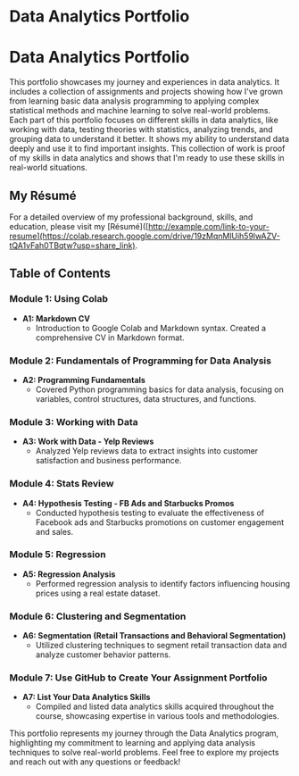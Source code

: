 # Data Analytics Portfolio
# Data Analytics Portfolio

This portfolio showcases my journey and experiences in data analytics. It includes a collection of assignments and projects showing how I've grown from learning basic data analysis programming to applying complex statistical methods and machine learning to solve real-world problems. Each part of this portfolio focuses on different skills in data analytics, like working with data, testing theories with statistics, analyzing trends, and grouping data to understand it better. It shows my ability to understand data deeply and use it to find important insights. This collection of work is proof of my skills in data analytics and shows that I'm ready to use these skills in real-world situations.

## My Résumé

For a detailed overview of my professional background, skills, and education, please visit my [Résumé]([http://example.com/link-to-your-resume](https://colab.research.google.com/drive/19zMqnMlUih59lwAZV-tQA1vFah0TBqtw?usp=share_link).

## Table of Contents

### Module 1: Using Colab

- **A1: Markdown CV**
  - Introduction to Google Colab and Markdown syntax. Created a comprehensive CV in Markdown format.

### Module 2: Fundamentals of Programming for Data Analysis

- **A2: Programming Fundamentals**
  - Covered Python programming basics for data analysis, focusing on variables, control structures, data structures, and functions.

### Module 3: Working with Data

- **A3: Work with Data - Yelp Reviews**
  - Analyzed Yelp reviews data to extract insights into customer satisfaction and business performance.

### Module 4: Stats Review

- **A4: Hypothesis Testing - FB Ads and Starbucks Promos**
  - Conducted hypothesis testing to evaluate the effectiveness of Facebook ads and Starbucks promotions on customer engagement and sales.

### Module 5: Regression

- **A5: Regression Analysis**
  - Performed regression analysis to identify factors influencing housing prices using a real estate dataset.

### Module 6: Clustering and Segmentation

- **A6: Segmentation (Retail Transactions and Behavioral Segmentation)**
  - Utilized clustering techniques to segment retail transaction data and analyze customer behavior patterns.

### Module 7: Use GitHub to Create Your Assignment Portfolio

- **A7: List Your Data Analytics Skills**
  - Compiled and listed data analytics skills acquired throughout the course, showcasing expertise in various tools and methodologies.

This portfolio represents my journey through the Data Analytics program, highlighting my commitment to learning and applying data analysis techniques to solve real-world problems. Feel free to explore my projects and reach out with any questions or feedback!
